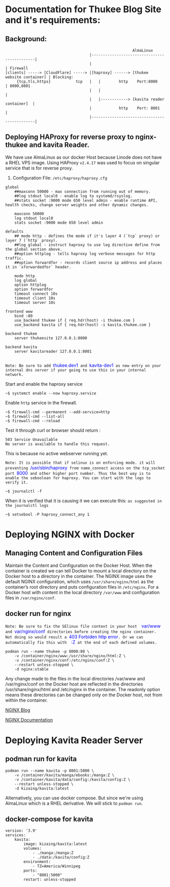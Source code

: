 # Documentation for Thukee Blog Site and it's requirements:
## Background:
```
                                                        AlmaLinux
                                     |---------------------------------------------|
                                     |                                             | Firewall
[clients] -----> [CloudFlare] -----> |[haproxy] ------> [thukee website container] | Blocking:
     {tcp,tls,https}           tcp   |   |        http    Port:8000                | 8000,8001
                                     |   |                                         | 
                                     |   |------------> [kavita reader container]  |
                                     |            http    Port: 8001               |
                                     |---------------------------------------------| 
```



## Deploying HAProxy for reverse proxy to nginx-thukee and kavita Reader.
We have use AlmaLinux as our docker Host because Linode does not have a RHEL VPS image.
Using HAProxy `v2.4.17` was used to focus on singular service that is for reverse proxy.
1. Configuration File: `/etc/haproxy/haproxy.cfg`
```
global
    ##maxconn 50000 - max connection from running out of memory.
    ##log stdout local0 - enable log to systemd/rsyslog.
    ##stats socket :9000 mode 650 level admin - enable runtime API, health checks, change server weights and other dynamic changes. 
    
    maxconn 50000
    log stdout local0
    stats socket :9000 mode 650 level admin

defaults
    ## mode http - defines the mode if it's layer 4 (`tcp` proxy) or layer 7 (`http` proxy).
    ##log global - instruct haproxy to use log directive define from the global section above.
    ##option httplog - tells haproxy log verbose messages for http traffic.
    ##option forwardfor - records client source ip address and places it in `xforwardedfor` header.

    mode http
    log global
    option httplog
    option forwardfor
    timeout connect 10s
    timeout client 10s
    timeout server 10s

frontend www
    bind :80
    use_backend thukee if { req.hdr(host) -i thukee.com }
    use_backend kavita if { req.hdr(host) -i kavita.thukee.com }

backend thukee
    server thukeesite 127.0.0.1:8000

backend kavita
    server kavitareader 127.0.0.1:8001
    
```

`Note: Be sure to add `<span style="color:blue">thukee.dev1</span>`  and  `<span style="color:blue">kavita-dev1</span>` as new entry on your internal dns server if your going to use this in your internal network.`

Start and enable the haproxy service
```
~$ systemct enable --now haproxy.service
```
Enable `http` service in the firewall.
```
~$ firewall-cmd --permanent --add-service=http
~$ firewall-cmd --list-all
~$ firewall-cmd --reload
```
Test it through curl or browser should return :
```
503 Service Unavailable
No server is available to handle this request.
```
This is because no active webserver running yet.

`Note: It is possible that if selinux is on enforcing mode. it will preventing `<span style="color:blue">/usr/sbin/haproxy</span>`  from name_connect access on the tcp_socket port  `<span style="color:blue">8000</span>` and other higher port number. Thus the best way is to enable the seboolean for haproxy. You can start with the logs to verify it.`

```
~$ journalctl -f
```
When it is verified that it is causing it we can execute this:
`as suggested in the journalctl logs`
```
~$ setsebool -P haproxy_connect_any 1
```


# Deploying NGINX with Docker

## Managing Content and Configuration Files
Maintain the Content and Configuration on the Docker Host. When the container is created we can tell Docker to mount a local directory on the Docker host to a directory in the container. The NGINX image uses the default NGINX configuration, which uses `/usr/share/nginx/html` as the container’s root directory and puts configuration files in `/etc/nginx`. For a Docker host with content in the local directory `/var/www` and configuration files in `/var/nginx/conf`.

## docker run for nginx
`Note: Be sure to fix the SElinux file context in your host  `<span style="color:blue">var/www</span>`  and  `<span style="color:blue">var/nginx/conf</span>`  directories before creating the nginx container. Not doing so would result a  `<span style="color:blue">403 Forbiden http error</span>` . Or we can automatically fix this with   `<span style="color:blue">:Z</span>` at the end of each defined volumes.`

```
podman run --name thukee -p 8000:80 \
    -v /container/nginx/www:/usr/share/nginx/html:Z \
    -v /container/nginx/conf:/etc/nginx/conf:Z \
    --restart unless-stopped \
    -d nginx:stable
```
 Any change made to the files in the local directories /var/www and /var/nginx/conf on the Docker host are reflected in the directories /usr/share/nginx/html and /etc/nginx in the container. The readonly option means these directories can be changed only on the Docker host, not from within the container.

[NGINX Blog](https://www.nginx.com/blog/deploying-nginx-nginx-plus-docker/?fbclid=IwAR3HxLLX5Vm2D1mB9NIoAP-Pwovj25FZoAn8DQRJGoonKnjVasYTfPOuV6k)

[NGINX Documentation](https://www.haproxy.com/documentation/hapee/latest/configuration/config-sections/backend/)


# Deploying Kavita Reader Server

## podman run for kavita
```
podman run --name kavita -p 8001:5000 \
    -v /container/kavita/manga/ebooks:/manga:Z \
    -v /container/kavita/data/config:/kavita/config:Z \
    --restart unless-stopped \
    -d kizaing/kavita:latest
```
Alternatively, you can use docker compose. But since we're using AlmaLinux which is a RHEL derivative. We will stick to `podman run`.

## docker-compose for kavita
```
version: '3.9'
services:
    kavita:
        image: kizaing/kavita:latest
        volumes:
            - ./manga:/manga:Z
            - ./data:/kavita/config:Z
        environment:
            - TZ=America/Winnipeg
        ports:
            - "8001:5000"
        restart: unless-stopped
```